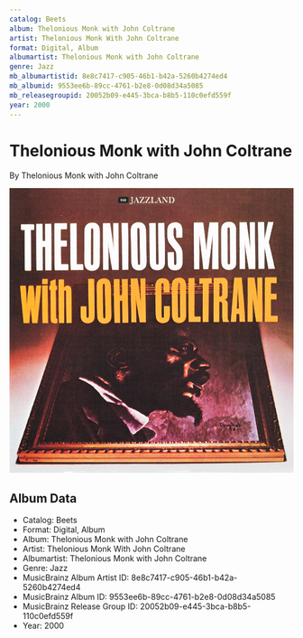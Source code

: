```yaml
---
catalog: Beets
album: Thelonious Monk with John Coltrane
artist: Thelonious Monk With John Coltrane
format: Digital, Album
albumartist: Thelonious Monk with John Coltrane
genre: Jazz
mb_albumartistid: 8e8c7417-c905-46b1-b42a-5260b4274ed4
mb_albumid: 9553ee6b-89cc-4761-b2e8-0d08d34a5085
mb_releasegroupid: 20052b09-e445-3bca-b8b5-110c0efd559f
year: 2000
---
```


# Thelonious Monk with John Coltrane

By Thelonious Monk with John Coltrane

![](../../assets/beetscovers/Thelonious_Monk_With_John_Coltrane-Thelonious_Monk_with_John_Coltrane.jpg)

## Album Data

- Catalog: Beets
- Format: Digital, Album
- Album: Thelonious Monk with John Coltrane
- Artist: Thelonious Monk With John Coltrane
- Albumartist: Thelonious Monk with John Coltrane
- Genre: Jazz
- MusicBrainz Album Artist ID: 8e8c7417-c905-46b1-b42a-5260b4274ed4
- MusicBrainz Album ID: 9553ee6b-89cc-4761-b2e8-0d08d34a5085
- MusicBrainz Release Group ID: 20052b09-e445-3bca-b8b5-110c0efd559f
- Year: 2000

